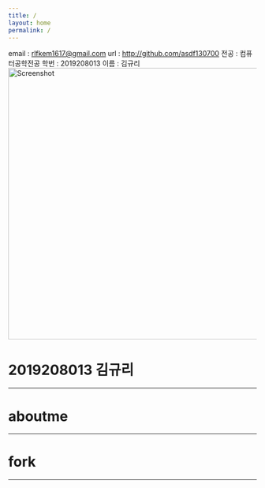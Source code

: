 ```yaml
---
title: /
layout: home
permalink: /
---
```

email : rlfkem1617@gmail.com
url : http://github.com/asdf130700
전공 : 컴퓨터공학전공
학번 : 2019208013
이름 : 김규리
<img src="https://raw.githubusercontent.com/b2a3e8/jekyll-theme-console/master/screenrec-dark.gif" width="550" title="Screenshot">

# 2019208013 김규리
***
# aboutme
***
# fork
***
